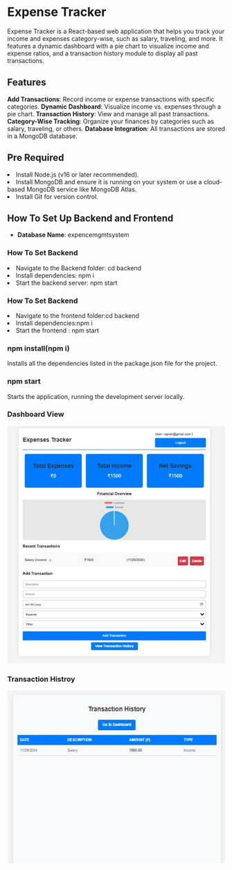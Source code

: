 <h1>Expense Tracker</h1>
Expense Tracker is a React-based web application that helps you track your income and expenses category-wise, such as salary, traveling, and more. It features a dynamic dashboard with a pie chart to visualize income and expense ratios, and a transaction history module to display all past transactions.

<h2>Features</h2>
<b>Add Transactions</b>: Record income or expense transactions with specific categories.
<b>Dynamic Dashboard</b>: Visualize income vs. expenses through a pie chart.
<b>Transaction History</b>: View and manage all past transactions.
<b>Category-Wise Tracking</b>: Organize your finances by categories such as salary, traveling, or others.
<b>Database Integration</b>: All transactions are stored in a MongoDB database.
<h2>Pre Required</h2>
<li>Install Node.js (v16 or later recommended).</li>
<li>Install MongoDB and ensure it is running on your system or use a cloud-based MongoDB service like MongoDB Atlas.</li>
<li>Install Git for version control.</li>

<h2>How To Set Up Backend and Frontend</h2>
<ul>
  <li><b>Database Name</b>: expencemgmtsystem</li>
</ul>
<h3>How To Set Backend</h3>
<li>Navigate to the Backend folder: cd backend</li>
<li>Install dependencies: npm i</li>
<li>Start the backend server: npm start</li>
<h3>How To Set Backend</h3>
<li>Navigate to the frontend folder:cd backend</li>
<li>Install dependencies:npm i</li>
<li>Start the frontend : npm start</li>

<h3>npm install(npm i)</h3>
<p>Installs all the dependencies listed in the package.json file for the project.</p>
<h3>npm start</h3>
<p>Starts the application, running the development server locally.</p>

### Dashboard View
<img src="assets/Screenshot/dashboard.JPG" alt="Dashboard View" width="600">

### Transaction Histroy
<img src="assets/Screenshot/history.JPG" alt="Add Transaction Form" height="400">

